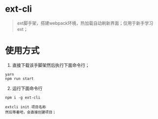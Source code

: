 # ext-cli
> ext脚手架，搭建webpack环境，热加载自动刷新界面；仅用于新手学习ext；

# 使用方式
1. 直接下载该手脚架然后执行下面命令行；
```
yarn  
npm run start  
```
2. 运行下面命令行
```
npm i -g ext-cli

extcli init 项目名称
然后等着吧，会直接创建项目；
```
